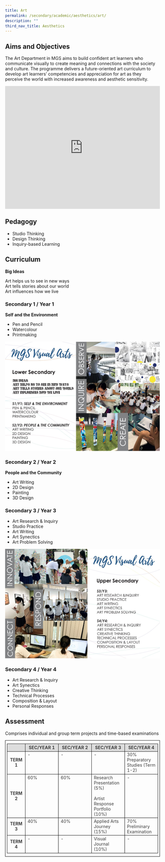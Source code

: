 ```yaml
---
title: Art
permalink: /secondary/academic/aesthetics/art/
description: ""
third_nav_title: Aesthetics
---
```

## Aims and Objectives

The Art Department in MGS aims to build confident art learners who communicate visually to create meaning and connections with the society and culture. The programme delivers a future-oriented art curriculum to develop art learners’ competencies and appreciation for art as they perceive the world with increased awareness and aesthetic sensitivity.

<div style="width:100%; height:400px">
  <iframe class="ive_eobj_center" allowfullscreen="" frameborder="0" src="https://www.youtube.com/embed/CA77VX-84so" height="100%" width="100%">
  </iframe>
</div>


## Pedagogy

* Studio Thinking 
* Design Thinking
* Inquiry-based Learning
  

## Curriculum

**Big Ideas**

Art helps us to see in new ways  <br>
Art tells stories about our world  <br>
Art influences how we live  
  

### Secondary 1 / Year 1

**Self and the Environment**

* Pen and Pencil  
* Watercolour  
* Printmaking

![](/images/Secondary/art1.jpg)
		 
### Secondary 2 / Year 2

**People and the Community**
* Art Writing  
* 2D Design  
* Painting  
* 3D Design 
  

### Secondary 3 / Year 3

* Art Research & Inquiry  
* Studio Practice  
* Art Writing  
* Art Synectics  
* Art Problem Solving

![](/images/Secondary/art2.jpg)


### Secondary 4 / Year 4

* Art Research & Inquiry  
* Art Synectics  
* Creative Thinking  
* Technical Processes  
* Composition & Layout  
* Personal Responses


## Assessment

Comprises individual and group term projects and time-based examinations

<style type="text/css">
.tg {
	border-color: black;
	border-style: solid;
	border-width: 1px;
	color: #3D3D3D;
	padding: 10px 5px;
	width: 100%;
}
.tg td {
	overflow: hidden;
	word-break: normal;
}
.tg th {
	background-color: #DDD;
	border-color: black;
	border-style: solid;
	border-width: 1px;
	color: #3D3D3D;
	font-weight: bold;
}
.tg .tr-norm {
	border-color: black;
	border-style: solid;
	border-width: 1px;
	text-align: left;
	vertical-align: top;
}
.tg .tr-header {
	border-color: black;
	border-style: solid;
	border-width: 1px;
	color: #3D3D3D;
	font-weight: bold;
	text-align: center;
	vertical-align: middle;
}
</style>

<table class="tg">
  <thead>
    <tr>
      <th width="12%" class="tr-header">&nbsp;</th>
      <th width="22%" class="tr-header">SEC/YEAR 1</th>
      <th width="22%" class="tr-header">SEC/YEAR 2</th>
      <th width="22%" class="tr-header">SEC/YEAR 3</th>
      <th width="22%" class="tr-header">SEC/YEAR 4</th>
    </tr>
  </thead>
  <tbody>
    <tr>
      <td width="12%" class="tr-header">TERM 1</td>
      <td width="22%" class="tr-norm">-</td>
      <td width="22%" class="tr-norm">-</td>
      <td width="22%" class="tr-norm">-</td>
      <td width="22%" class="tr-norm">30% Preparatory Studies (Term 1-2)</td>
    </tr>
    <tr>
      <td width="12%" class="tr-header">TERM 2</td>
      <td width="22%" class="tr-norm">60%</td>
      <td width="22%" class="tr-norm">60%</td>
      <td width="22%" class="tr-norm">Research Presentation (5%)<br><br>
      Artist Response Portfolio (10%)</td>
      <td width="22%" class="tr-norm">-</td>
    </tr>
    <tr>
      <td width="12%" class="tr-header">TERM 3</td>
      <td width="22%" class="tr-norm">40%</td>
      <td width="22%" class="tr-norm">40%</td>
      <td width="22%" class="tr-norm">Applied Arts Journey (15%)</td>
      <td width="22%" class="tr-norm">70%<br>
      Preliminary Examination</td>
    </tr>
    <tr>
      <td width="12%" class="tr-header">TERM 4</td>
      <td width="22%" class="tr-norm">-</td>
      <td width="22%" class="tr-norm">-</td>
      <td width="22%" class="tr-norm">Visual Journal (10%)</td>
      <td width="22%" class="tr-norm">-</td>
    </tr>
  </tbody>
</table>